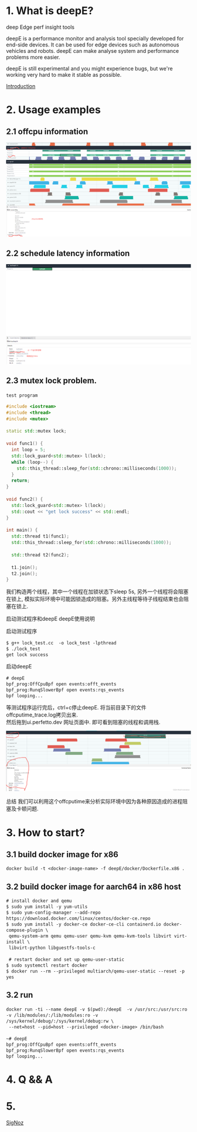 # 1. What is deepE?

deep Edge perf insight tools

deepE is a performance monitor and analysis tool specially developed for end-side devices. It can be used for edge devices such as autonomous vehicles and robots. deepE can make analyse system and performance problems more easier.

deepE is still experimental and you might experience bugs, but we're working very hard to make it stable as possible.

[Introduction](https://blog.csdn.net/happyAnger6/article/details/139602370?spm=1001.2014.3001.5501)

# 2. Usage examples

## 2.1 offcpu information

![offcpu](https://github.com/happyAnger66/deepE/blob/main/deepE/images/offcputime.png)


## 2.2 schedule latency information

![schedule latency](https://github.com/happyAnger66/deepE/blob/main/deepE/images/runqslower.png)

## 2.3 mutex lock problem.

`test program`

```c++
#include <iostream>
#include <thread>
#include <mutex>

static std::mutex lock;

void func1() {
  int loop = 5;
  std::lock_guard<std::mutex> l(lock);
  while (loop--) {
    std::this_thread::sleep_for(std::chrono::milliseconds(1000));
  }
  return;
}

void func2() {
  std::lock_guard<std::mutex> l(lock);
  std::cout << "get lock success" << std::endl;
}

int main() {
  std::thread t1(func1);
  std::this_thread::sleep_for(std::chrono::milliseconds(1000));

  std::thread t2(func2);

  t1.join();
  t2.join();
}

```

我们构造两个线程，其中一个线程在加锁状态下sleep 5s, 另外一个线程将会阻塞在锁上, 模拟实际环境中可能因锁造成的阻塞。另外主线程等待子线程结束也会阻塞在锁上.

启动测试程序和deepE
deepE使用说明

启动测试程序
```shell
$ g++ lock_test.cc  -o lock_test -lpthread  
$ ./lock_test
get lock success
```

启动deepE
``` shell
# deepE
bpf_prog:OffCpuBpf open events:offt_events
bpf_prog:RunqSlowerBpf open events:rqs_events
bpf looping...
```

等测试程序运行完后，ctrl+c停止deepE. 将当前目录下的文件offcputime_trace.log拷贝出来.   
然后拖到ui.perfetto.dev 网址页面中. 即可看到阻塞的线程和调用栈.

![lock problem](https://github.com/happyAnger66/deepE/blob/main/deepE/images/lock_test.png)


总结
我们可以利用这个offcputime来分析实际环境中因为各种原因造成的进程阻塞及卡顿问题.

# 3. How to start?

## 3.1 build docker image for x86

```shell
docker build -t <docker-image-name> -f deepE/docker/Dockerfile.x86 .
```

## 3.2 build docker image for aarch64 in x86 host

```shell
# install docker and qemu
$ sudo yum install -y yum-utils
$ sudo yum-config-manager --add-repo https://download.docker.com/linux/centos/docker-ce.repo 
$ sudo yum install -y docker-ce docker-ce-cli containerd.io docker-compose-plugin \
 qemu-system-arm qemu qemu-user qemu-kvm qemu-kvm-tools libvirt virt-install \
 libvirt-python libguestfs-tools-c

 # restart docker and set up qemu-user-static
$ sudo systemctl restart docker
$ docker run --rm --privileged multiarch/qemu-user-static --reset -p yes

```

## 3.2 run

```shell
docker run -ti --name deepE -v $(pwd):/deepE  -v /usr/src:/usr/src:ro  -v /lib/modules/:/lib/modules:ro -v /sys/kernel/debug/:/sys/kernel/debug:rw \
 --net=host --pid=host --privileged <docker-image> /bin/bash

~# deepE
bpf_prog:OffCpuBpf open events:offt_events
bpf_prog:RunqSlowerBpf open events:rqs_events
bpf looping...
```


# 4. Q && A

# 5.

[SigNoz](https://github.com/SigNoz)